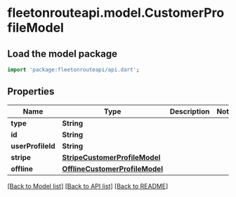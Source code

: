 # fleetonrouteapi.model.CustomerProfileModel

## Load the model package
```dart
import 'package:fleetonrouteapi/api.dart';
```

## Properties
Name | Type | Description | Notes
------------ | ------------- | ------------- | -------------
**type** | **String** |  | 
**id** | **String** |  | 
**userProfileId** | **String** |  | 
**stripe** | [**StripeCustomerProfileModel**](StripeCustomerProfileModel.md) |  | 
**offline** | [**OfflineCustomerProfileModel**](OfflineCustomerProfileModel.md) |  | 

[[Back to Model list]](../README.md#documentation-for-models) [[Back to API list]](../README.md#documentation-for-api-endpoints) [[Back to README]](../README.md)


